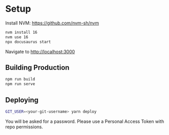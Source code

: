 # Setup
Install NVM: https://github.com/nvm-sh/nvm

```bash
nvm install 16
nvm use 16
npx docusaurus start
```

Navigate to [http://localhost:3000](http://localhost:3000)

## Building Production
```bash
npm run build
npm run serve
```


## Deploying
```bash
GIT_USER=<your-git-username> yarn deploy
```
You will be asked for a password. Please use a Personal Access Token with repo permissions.

